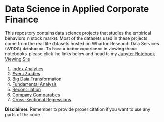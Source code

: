 # Data Science in Applied Corporate Finance
This repository contains data science projects that studies the empirical behaviors in stock market. Most of the datasets used in these projects come from the real life datasets hosted on Wharton Research Data Services (WRDS) databases. To have a better experience in viewing these notebooks, please click the links below and head to my [Jupyter Notebook Viewing Site](http://nbviewer.jupyter.org/github/chenbowen184/Data_Science_in_Applied_Corporate_Finance/tree/master/)

1. [Index Analytics](http://nbviewer.jupyter.org/github/chenbowen184/Data_Science_in_Applied_Corporate_Finance/blob/master/Project%201%20-%20Index%20Analytics.ipynb)
2. [Event Studies](http://nbviewer.jupyter.org/github/chenbowen184/Data_Science_in_Applied_Corporate_Finance/blob/master/Project%202%20-%20Event%20Studies.ipynb)
3. [Big Data Transformation](http://nbviewer.jupyter.org/github/chenbowen184/Data_Science_in_Applied_Corporate_Finance/blob/master/Project%203%20-%20Big%20Data%20Transformation.ipynb)
4. [Fundamental Analysis](http://nbviewer.jupyter.org/github/chenbowen184/Data_Science_in_Applied_Corporate_Finance/blob/master/Project%204%20-%20Fundamentals.ipynb)
5. [Reconciliation](http://nbviewer.jupyter.org/github/chenbowen184/Data_Science_in_Applied_Corporate_Finance/blob/master/Project%205%20-%20Reconciliation.ipynb)
6. [Company Comparables](http://nbviewer.jupyter.org/github/chenbowen184/Data_Science_in_Applied_Corporate_Finance/blob/master/Project%206%20-%20Company%20Comparables.ipynb)
7. [Cross-Sectional Regressions](http://nbviewer.jupyter.org/github/chenbowen184/Data_Science_in_Applied_Corporate_Finance/blob/master/Project%207%20-%20Cross%20Sectional%20Regressions.ipynb)


**Disclaimer:** Remember to provide proper citation if you want to use any parts of the code
